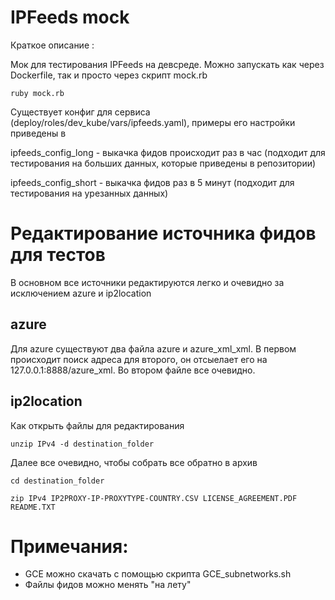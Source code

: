 # IPFeeds mock

Краткое описание :

Мок для тестирования IPFeeds на девсреде. Можно запускать как через Dockerfile, так и просто через скрипт mock.rb

 `ruby mock.rb`

Существует конфиг для сервиса (deploy/roles/dev_kube/vars/ipfeeds.yaml), примеры его настройки приведены в

ipfeeds_config_long  - выкачка фидов происходит раз в час (подходит для тестирования на больших данных, которые приведены в репозитории)

ipfeeds_config_short - выкачка фидов раз в 5 минут (подходит для тестирования на урезанных данных)


# Редактирование источника фидов для тестов

В основном все источники редактируются легко и очевидно за исключением azure и ip2location

## azure
Для azure существуют два файла azure и azure_xml_xml. В первом происходит поиск адреса для второго, он отсыелает его на 127.0.0.1:8888/azure_xml.
Во втором файле все очевидно.

## ip2location 
Как открыть файлы для редактирования

 `unzip IPv4 -d destination_folder`

Далее все очевидно, чтобы собрать все обратно в архив

`cd destination_folder`

`zip IPv4 IP2PROXY-IP-PROXYTYPE-COUNTRY.CSV LICENSE_AGREEMENT.PDF README.TXT`


# Примечания:

- GCE можно скачать с помощью скрипта GCE_subnetworks.sh
- Файлы фидов можно менять "на лету"
